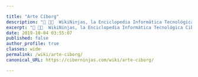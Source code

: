 ```yaml
---

title: "Arte Cíborg"
description: "📖 👨‍💻  WikiNinjas, la Enciclopedia Informática Tecnológica Ciberninjas: Arte Cíborg"
excerpt: "📖 👨‍💻  WikiNinjas, la Enciclopedia Informática Tecnológica Ciberninjas: Arte Cíborg"
date: 2019-10-04 03:55:07
published: false
author_profile: true
classes: wide
permalink: /wiki/arte-ciborg/
canonical_URL: https://ciberninjas.com/wiki/arte-ciborg/

---
```


<!-- https://en.wikipedia.org/wiki/Acrostic -->
